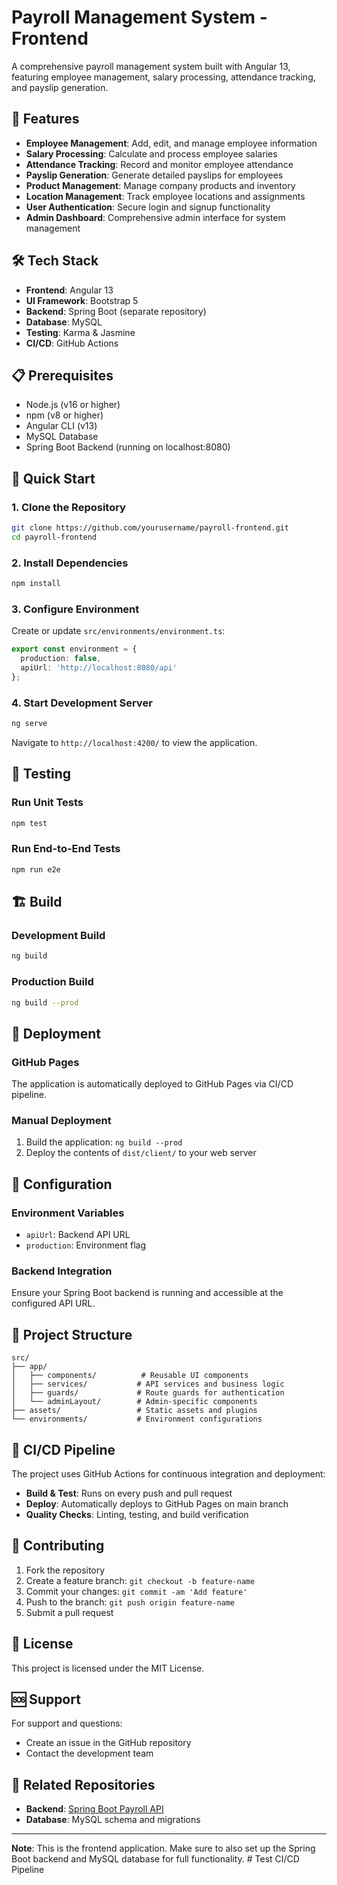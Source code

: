 # Payroll Management System - Frontend

A comprehensive payroll management system built with Angular 13, featuring employee management, salary processing, attendance tracking, and payslip generation.

## 🚀 Features

- **Employee Management**: Add, edit, and manage employee information
- **Salary Processing**: Calculate and process employee salaries
- **Attendance Tracking**: Record and monitor employee attendance
- **Payslip Generation**: Generate detailed payslips for employees
- **Product Management**: Manage company products and inventory
- **Location Management**: Track employee locations and assignments
- **User Authentication**: Secure login and signup functionality
- **Admin Dashboard**: Comprehensive admin interface for system management

## 🛠️ Tech Stack

- **Frontend**: Angular 13
- **UI Framework**: Bootstrap 5
- **Backend**: Spring Boot (separate repository)
- **Database**: MySQL
- **Testing**: Karma & Jasmine
- **CI/CD**: GitHub Actions

## 📋 Prerequisites

- Node.js (v16 or higher)
- npm (v8 or higher)
- Angular CLI (v13)
- MySQL Database
- Spring Boot Backend (running on localhost:8080)

## 🚀 Quick Start

### 1. Clone the Repository
```bash
git clone https://github.com/yourusername/payroll-frontend.git
cd payroll-frontend
```

### 2. Install Dependencies
```bash
npm install
```

### 3. Configure Environment
Create or update `src/environments/environment.ts`:
```typescript
export const environment = {
  production: false,
  apiUrl: 'http://localhost:8080/api'
};
```

### 4. Start Development Server
```bash
ng serve
```

Navigate to `http://localhost:4200/` to view the application.

## 🧪 Testing

### Run Unit Tests
```bash
npm test
```

### Run End-to-End Tests
```bash
npm run e2e
```

## 🏗️ Build

### Development Build
```bash
ng build
```

### Production Build
```bash
ng build --prod
```

## 🚀 Deployment

### GitHub Pages
The application is automatically deployed to GitHub Pages via CI/CD pipeline.

### Manual Deployment
1. Build the application: `ng build --prod`
2. Deploy the contents of `dist/client/` to your web server

## 🔧 Configuration

### Environment Variables
- `apiUrl`: Backend API URL
- `production`: Environment flag

### Backend Integration
Ensure your Spring Boot backend is running and accessible at the configured API URL.

## 📁 Project Structure

```
src/
├── app/
│   ├── components/          # Reusable UI components
│   ├── services/           # API services and business logic
│   ├── guards/             # Route guards for authentication
│   └── adminLayout/        # Admin-specific components
├── assets/                 # Static assets and plugins
└── environments/           # Environment configurations
```

## 🔄 CI/CD Pipeline

The project uses GitHub Actions for continuous integration and deployment:

- **Build & Test**: Runs on every push and pull request
- **Deploy**: Automatically deploys to GitHub Pages on main branch
- **Quality Checks**: Linting, testing, and build verification

## 🤝 Contributing

1. Fork the repository
2. Create a feature branch: `git checkout -b feature-name`
3. Commit your changes: `git commit -am 'Add feature'`
4. Push to the branch: `git push origin feature-name`
5. Submit a pull request

## 📝 License

This project is licensed under the MIT License.

## 🆘 Support

For support and questions:
- Create an issue in the GitHub repository
- Contact the development team

## 🔗 Related Repositories

- **Backend**: [Spring Boot Payroll API](https://github.com/yourusername/payroll-backend)
- **Database**: MySQL schema and migrations

---

**Note**: This is the frontend application. Make sure to also set up the Spring Boot backend and MySQL database for full functionality.
#   T e s t   C I / C D   P i p e l i n e  
 